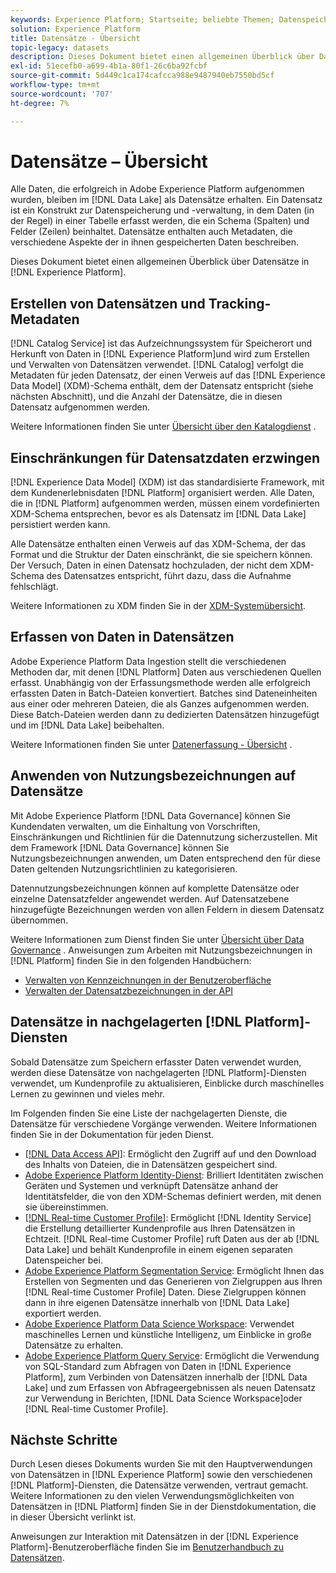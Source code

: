 ```yaml
---
keywords: Experience Platform; Startseite; beliebte Themen; Datenspeicherort; Datenspeicherort; Datenmanagement; Datenverwaltung; Lineage; Herkunft; Datentyp; Datentypen; Datentypen; Datentyp
solution: Experience Platform
title: Datensätze - Übersicht
topic-legacy: datasets
description: Dieses Dokument bietet einen allgemeinen Überblick über Datensätze in Experience Platform.
exl-id: 51ecefb0-a699-4b1a-80f1-26c6ba92fcbf
source-git-commit: 5d449c1ca174cafcca988e9487940eb7550bd5cf
workflow-type: tm+mt
source-wordcount: '707'
ht-degree: 7%

---
```


# Datensätze – Übersicht

Alle Daten, die erfolgreich in Adobe Experience Platform aufgenommen wurden, bleiben im [!DNL Data Lake] als Datensätze erhalten. Ein Datensatz ist ein Konstrukt zur Datenspeicherung und -verwaltung, in dem Daten (in der Regel) in einer Tabelle erfasst werden, die ein Schema (Spalten) und Felder (Zeilen) beinhaltet. Datensätze enthalten auch Metadaten, die verschiedene Aspekte der in ihnen gespeicherten Daten beschreiben.

Dieses Dokument bietet einen allgemeinen Überblick über Datensätze in [!DNL Experience Platform].

## Erstellen von Datensätzen und Tracking-Metadaten

[!DNL Catalog Service] ist das Aufzeichnungssystem für Speicherort und Herkunft von Daten in  [!DNL Experience Platform]und wird zum Erstellen und Verwalten von Datensätzen verwendet. [!DNL Catalog] verfolgt die Metadaten für jeden Datensatz, der einen Verweis auf das  [!DNL Experience Data Model] (XDM)-Schema enthält, dem der Datensatz entspricht (siehe nächsten Abschnitt), und die Anzahl der Datensätze, die in diesen Datensatz aufgenommen werden.

Weitere Informationen finden Sie unter [Übersicht über den Katalogdienst](../home.md) .

## Einschränkungen für Datensatzdaten erzwingen

[!DNL Experience Data Model] (XDM) ist das standardisierte Framework, mit dem Kundenerlebnisdaten  [!DNL Platform] organisiert werden. Alle Daten, die in [!DNL Platform] aufgenommen werden, müssen einem vordefinierten XDM-Schema entsprechen, bevor es als Datensatz im [!DNL Data Lake] persistiert werden kann.

Alle Datensätze enthalten einen Verweis auf das XDM-Schema, der das Format und die Struktur der Daten einschränkt, die sie speichern können. Der Versuch, Daten in einen Datensatz hochzuladen, der nicht dem XDM-Schema des Datensatzes entspricht, führt dazu, dass die Aufnahme fehlschlägt.

Weitere Informationen zu XDM finden Sie in der [XDM-Systemübersicht](../../xdm/home.md).

## Erfassen von Daten in Datensätzen

Adobe Experience Platform Data Ingestion stellt die verschiedenen Methoden dar, mit denen [!DNL Platform] Daten aus verschiedenen Quellen erfasst. Unabhängig von der Erfassungsmethode werden alle erfolgreich erfassten Daten in Batch-Dateien konvertiert. Batches sind Dateneinheiten aus einer oder mehreren Dateien, die als Ganzes aufgenommen werden. Diese Batch-Dateien werden dann zu dedizierten Datensätzen hinzugefügt und im [!DNL Data Lake] beibehalten.

Weitere Informationen finden Sie unter [Datenerfassung - Übersicht](../../ingestion/home.md) .

## Anwenden von Nutzungsbezeichnungen auf Datensätze

Mit Adobe Experience Platform [!DNL Data Governance] können Sie Kundendaten verwalten, um die Einhaltung von Vorschriften, Einschränkungen und Richtlinien für die Datennutzung sicherzustellen. Mit dem Framework [!DNL Data Governance] können Sie Nutzungsbezeichnungen anwenden, um Daten entsprechend den für diese Daten geltenden Nutzungsrichtlinien zu kategorisieren.

Datennutzungsbezeichnungen können auf komplette Datensätze oder einzelne Datensatzfelder angewendet werden. Auf Datensatzebene hinzugefügte Bezeichnungen werden von allen Feldern in diesem Datensatz übernommen.

Weitere Informationen zum Dienst finden Sie unter [Übersicht über Data Governance](../../data-governance/home.md) . Anweisungen zum Arbeiten mit Nutzungsbezeichnungen in [!DNL Platform] finden Sie in den folgenden Handbüchern:

* [Verwalten von Kennzeichnungen in der Benutzeroberfläche](../../data-governance/labels/user-guide.md)
* [Verwalten der Datensatzbezeichnungen in der API](../../data-governance/labels/dataset-api.md)

## Datensätze in nachgelagerten [!DNL Platform]-Diensten

Sobald Datensätze zum Speichern erfasster Daten verwendet wurden, werden diese Datensätze von nachgelagerten [!DNL Platform]-Diensten verwendet, um Kundenprofile zu aktualisieren, Einblicke durch maschinelles Lernen zu gewinnen und vieles mehr.

Im Folgenden finden Sie eine Liste der nachgelagerten Dienste, die Datensätze für verschiedene Vorgänge verwenden. Weitere Informationen finden Sie in der Dokumentation für jeden Dienst.

* [[!DNL Data Access API]](../../data-access/home.md): Ermöglicht den Zugriff auf und den Download des Inhalts von Dateien, die in Datensätzen gespeichert sind.
* [Adobe Experience Platform Identity-Dienst](../../identity-service/home.md): Brilliert Identitäten zwischen Geräten und Systemen und verknüpft Datensätze anhand der Identitätsfelder, die von den XDM-Schemas definiert werden, mit denen sie übereinstimmen.
* [[!DNL Real-time Customer Profile]](../../profile/home.md): Ermöglicht  [!DNL Identity Service] die Erstellung detaillierter Kundenprofile aus Ihren Datensätzen in Echtzeit. [!DNL Real-time Customer Profile] ruft Daten aus der ab  [!DNL Data Lake] und behält Kundenprofile in einem eigenen separaten Datenspeicher bei.
* [Adobe Experience Platform Segmentation Service](../../segmentation/home.md): Ermöglicht Ihnen das Erstellen von Segmenten und das Generieren von Zielgruppen aus Ihren  [!DNL Real-time Customer Profile] Daten. Diese Zielgruppen können dann in ihre eigenen Datensätze innerhalb von [!DNL Data Lake] exportiert werden.
* [Adobe Experience Platform Data Science Workspace](../../data-science-workspace/home.md): Verwendet maschinelles Lernen und künstliche Intelligenz, um Einblicke in große Datensätze zu erhalten.
* [Adobe Experience Platform Query Service](../../query-service/home.md): Ermöglicht die Verwendung von SQL-Standard zum Abfragen von Daten in  [!DNL Experience Platform], zum Verbinden von Datensätzen innerhalb der  [!DNL Data Lake] und zum Erfassen von Abfrageergebnissen als neuen Datensatz zur Verwendung in Berichten,  [!DNL Data Science Workspace]oder  [!DNL Real-time Customer Profile].

## Nächste Schritte

Durch Lesen dieses Dokuments wurden Sie mit den Hauptverwendungen von Datensätzen in [!DNL Experience Platform] sowie den verschiedenen [!DNL Platform]-Diensten, die Datensätze verwenden, vertraut gemacht. Weitere Informationen zu den vielen Verwendungsmöglichkeiten von Datensätzen in [!DNL Platform] finden Sie in der Dienstdokumentation, die in dieser Übersicht verlinkt ist.

Anweisungen zur Interaktion mit Datensätzen in der [!DNL Experience Platform]-Benutzeroberfläche finden Sie im [Benutzerhandbuch zu Datensätzen](user-guide.md).
